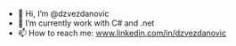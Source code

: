 - 👋 Hi, I’m @dzvezdanovic
- 🌱 I’m currently work with C# and .net
- 📫 How to reach me: www.linkedin.com/in/dzvezdanovic


